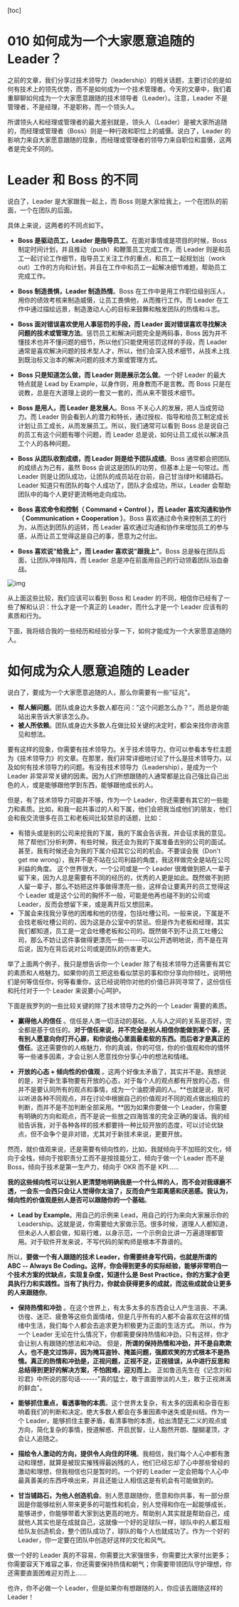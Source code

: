 [toc]
# 010 如何成为一个大家愿意追随的Leader？

之前的文章，我们分享过技术领导力（leadership）的相关话题，主要讨论的是如何有技术上的领先优势，而不是如何成为一个技术管理者。今天的文章中，我们着重聊聊如何成为一个大家愿意跟随的技术领导者（Leader）。注意，Leader 不是管理者，不是经理，不是职称，而一个领头人。

所谓领头人和经理或管理者的最大差别就是，领头人（Leader）是被大家所追随的，而经理或管理者（Boss）则是一种行政和职位上的威慑。说白了，Leader 的影响力来自大家愿意跟随的现象，而经理或管理者的领导力来自职位和震慑，这两者是完全不同的。

# Leader 和 Boss 的不同

说白了，Leader 是大家跟我一起上，而 Boss 则是大家给我上，一个在团队的前面，一个在团队的后面。

具体上来说，这两者的不同点如下。

* **Boss 是驱动员工，Leader 是指导员工**。在面对事情或是项目的时候，Boss 制定时间计划，并且推动（push）和鞭策员工完成工作，而 Leader 则是和员工一起讨论工作细节，指导员工关注工作的重点，和员工一起规划出（work out）工作的方向和计划，并且在工作中和员工一起解决细节难题，帮助员工完成工作。

* **Boss 制造畏惧，Leader 制造热情**。Boss 在工作中是用工作职位级别压人，用你的绩效考核来制造威慑，让员工畏惧他，从而推行工作。而 Leader 在工作中通过描绘远景，制造激动人心的目标来鼓舞和触发团队的热情和斗志。

* **Boss 面对错误喜欢使用人事惩罚的手段，而 Leader 面对错误喜欢寻找解决问题的技术或管理方法**。惩罚员工和解决问题完全是两码事，Boss 因为并不懂技术也并不懂问题的细节，所以他们只能使用惩罚这样的手段，而 Leader 通常是喜欢解决问题的技术型人才，所以，他们会深入技术细节，从技术上找到既治标又治本的解决问题的技术方案或管理方式。

* **Boss 只是知道怎么做，而 Leader 则是展示怎么做**。一个好 Leader 的最大特点就是 Lead by Example，以身作则，用身教而不是言教。而 Boss 只是在说教，总是在大道理上说的一套又一套的，而从来不管技术细节。

* **Boss 是用人，而 Leader 是发展人**。Boss 不关心人的发展，把人当成劳动力。而 Leader 则会看到人的潜力和特长，通过授权、指导和给员工制定成长计划让员工成长，从而发展员工。所以，我们通常可以看到 Boss 总是说自己的员工有这个问题有哪个问题，而 Leader 总是说，如何让员工成长以解决员工个人的各种问题。

* **Boss 从团队收割成绩，而 Leader 则是给予团队成绩**。Boss 通常都会把团队的成绩占为己有，虽然 Boss 会说这是团队的功劳，但基本上是一句带过。而 Leader 则是让团队成功，让团队的成员站在台前，自己甘当绿叶和铺路石。Leader 知道只有团队的每个人成功了，团队才会成功，所以，Leader 会帮助团队中的每个人更好更流畅地走向成功。

* **Boss 喜欢命令和控制（ Command + Control ），而 Leader 喜欢沟通和协作（ Communication + Cooperation ）**。Boss 喜欢通过命令来控制员工的行为，从而达到团队的运转，而 Leader 喜欢通过沟通和协作来增加员工的参与感，从而让员工觉得这是自己的事，愿意为之付出。

* **Boss 喜欢说"给我上"，而 Leader 喜欢说"跟我上"**。Boss 总是躲在团队后面，让团队冲锋陷阵，而 Leader 总是冲在前面用自己的行动领着团队浴血奋战。

![img](assets/2dd368279b137d965d2591d4b2c166ce.jpg)

从上面这些比较，我们应该可以看到 Boss 和 Leader 的不同，相信你已经有了一些了解和认识：什么才是一个真正的 Leader，而什么才是一个 Leader 应该有的素质和行为。

下面，我将结合我的一些经历和经验分享一下，如何才能成为一个大家愿意追随的人。

# 如何成为众人愿意追随的 Leader

说白了，要成为一个大家愿意追随的人，那么你需要有一些"征兆"。

* **帮人解问题**。团队或身边大多数人都在问："这个问题怎么办？"，而总是你能站出来告诉大家该怎么办。
* **被人所依赖**。团队或身边大多数人在做比较关键的决定时，都会来找你咨询意见和想法。

要有这样的现象，你需要有技术领导力。关于技术领导力，你可以参看本专栏主题为《技术领导力》的文章。在那里，我们非常详细地讨论了什么是技术领导力，以及如何有技术领导力的问题。有没有技术领导力（Leadership），是成为一个 Leader 非常非常关键的因素。因为人们所想跟随的人通常都是比自己强比自己出色的人，或是能够跟他学到东西，能够跟他成长的人。

但是，有了技术领导力可能并不够，作为一个 Leader，你还需要有其它的一些能力和素质。比如，和我一起共事过的人和下属，他们会把我当成他们的朋友，他们会和我交流很多在员工和老板间比较禁忌的话题，比如：

* 有猎头或是别的公司来挖我的下属，我的下属会告诉我，并会征求我的意见。除了帮他们分析利弊，有些时候，我还会为我的下属准备去别的公司的面试。甚至，我有时候还会为我的下属介绍其它公司的机会。不要误会我（Don't get me wrong），我并不是不站在公司利益的角度，我这样做完全是站在公司利益的角度。 这个世界很大，一个公司或是一个 Leader 很难做到把人一辈子留下来，因为人总是需要有不同的经历的，优秀的人更是如此。既然做不到把人留一辈子，那么不妨把这件事做得漂亮一些，这样会让要离开的员工觉得这个 Leader 或是这个公司的胸怀不一般，可能是他再也碰不到的公司或 Leader，反而会想留下来，或是离开后又想回来。
* 下属会来找我分享他的困难和他的彷徨，包括吐槽公司。一般来说，下属是不会找老板吐槽公司的，因为这是办公室中的禁忌。但是作为老板和经理，其实我们都知道，员工是一定会吐槽老板和公司的。既然做不到不让员工吐槽公司，那么不妨让这件事做得更漂亮一些------可以公开透明地说，而不是在背后说，因为在背后说对公司或是团队的伤害更大。

举了上面两个例子，我只是想告诉你一个 Leader 除了有技术领导力还需要有其它的素质和人格魅力。如果你的员工把这些看似禁忌的事和你分享向你倾吐，说明他们是何等信任你，何等看重你，这已经说明你对他的价值已非同寻常了，这份信任和托付对于一个 Leader 来说要小心呵护。

下面是我罗列的一些比较关键的除了技术领导力之外的一个 Leader 需要的素质。

* **赢得他人的信任** 。信任是人类一切活动的基础，人与人之间的关系是否好，完全都是基于信任的。**对于信任来说，并不完全是别人相信你能做到某个事，还有别人愿意向你打开心扉，和你说他心里面最柔软的东西。而后者才是真正的信任**。这还需要你的人格魅力，你的真诚，你的可信，你的价值观和你的情怀等一些诸多因素，才会让别人愿意找你分享心中的想法和情绪。

* **开放的心态 + 倾向性的价值观** 。这两个好像太矛盾了，其实并不是。我想说的是，对于新生事物要有开放的心态，对于每个人的观点都有开放的心态，但并不是要认同所有的观点和事情，成为一个油腔滑调的人。**也就是说，我可以听进各种不同观点，并在讨论中根据自己的价值观对不同的观点做出相应的判断，而并不是不加判断全部采用。**因为如果你要做一个 Leader，你需要有明确的方向和观点，而不是说一些放之四海皆准的完全正确的废话。我的经验告诉我，对于各种各样的技术都要持一种比较开放的态度，可以讨论优缺点，但不会争个是非对错，尤其对于新技术来说，更要开放。

然而，就价值观来说，还是需要有倾向性的，比如，我就倾向于不加班的文化，倾向于全栈，倾向于按职责分工而不是按技能分工，倾向于做一个 Leader 而不是 Boss，倾向于技术是第一生产力，倾向于 OKR 而不是 KPI......

**我的这些倾向性可以让别人更清楚地明确我是一个什么样的人，而不会对我琢磨不透，一会东一会西只会让人觉得你太油了，反而会产生距离感和厌恶感。我认为，倾向性的价值观是别人是否可以跟随你的一个基础**。

* **Lead by Example**。用自己的示例来 Lead，用自己的行为来向大家展示你的 Leadership。这就是说，你需要给大家做示范。很多时候，道理人人都知道，但未必人人都会做，知易行难，以身示范，一个示例会比讲一万遍道理都管用。对于软件开发来说，不写代码的架构师是根本不靠谱的。

所以，**要做一个有人跟随的技术 Leader，你需要终身写代码，也就是所谓的 ABC -- Always Be Coding。这样，你会得到更多的实际经验，能够非常明白一个技术方案的优缺点，实现复杂度，知道什么是 Best Practice，你的方案才会更具执行力和实践性。当有了执行力，你就会获得更多的成就，而这些成就会让更多的人来跟随你**。

* **保持热情和冲劲** 。在这个世界上，有太多太多的东西会让人产生沮丧、不满、彷徨、迷茫、疲惫等这些负面情绪，但是几乎所有的人都不会喜欢在这样的情绪中生活，我们每个人都会去追求更为积极更为正面的生活方式。 所以，作为一个 Leader 无论在什么情况下，你都需要保持热情和冲劲，只有这样，你才会让别人有跟随的想法和冲动。 但是，**所谓的保持热情和冲劲，并不是自欺欺人，也不是文过饰非，因为掩耳盗铃、掩盖问题，强颜欢笑的方式根本不是热情。真正的热情和冲劲是，正视问题，正视不足，正视错误，从中进行反思和总结得到更好的解决方案，不怕困难，迎刃而上**。 正如鲁迅先生在《记念刘和珍君》中所说的那句话------"真的猛士，敢于直面惨淡的人生，敢于正视淋漓的鲜血"。

* **能够抓住重点，看透事物的本质**。这个世界太复杂，有太多的因素和杂音在影响着我们的判断和决定。绝大多数人都会在多重因素中迷失或是纠结。作为一个 Leader，能够抓住主要矛盾，看清事物的本质，给出清楚无二义的观点或方向，简化复杂的事情，授道解惑、开启民智，让人豁然开朗、醍醐灌顶，才会让人追随之。

* **描绘令人激动的方向，提供令人向住的环境**。我相信，我们每个人心中都有激动和理想，就算是被现实摧残得最凶残的人，他们已经忘却了心中那些曾经的激动和理想，但我相信也只是暂时的。一个好的 Leader 一定会把每个人心中最真善美的东西呼唤出来，并且还能让人相信这是有机会有可能做到的。

* **甘当铺路石，为他人创造机会**。别人愿意跟随你，愿意和你共事，有一部分原因是你能够给别人带来更多的可能性和机会，别人觉得和你在一起能够成长，能够进步，你能够带着大家到达更高的地方。帮助别人其实就是帮助自己，成就他人其实也是在成就自己，这就像一个好的足球队一样，球队中的人都互相给队友创造机会，整个团队成功了，球队的每个人也就成功了。作为一个好的 Leader，你一定要在团队中创造好这样的文化和风气。

做一个好的 Leader 真的不容易，你需要比大家强很多，你需要比大家付出更多；你需要容天下难容之事，你还需要保持热情和朝气；你需要带领团队守护理想，你还需要直面困难迎刃而上......

也许，你不必做一个 Leader，但是如果你有想跟随的人，你应该去跟随这样的 Leader！  
